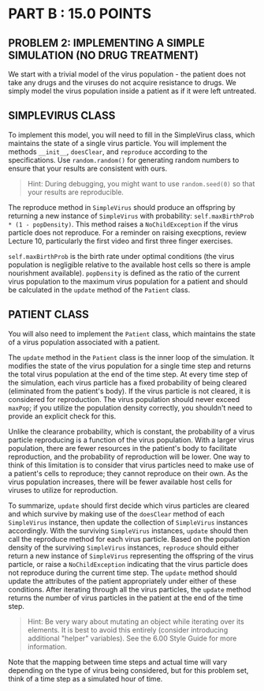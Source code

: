 PART B : 15.0 POINTS
====================

PROBLEM 2: IMPLEMENTING A SIMPLE SIMULATION (NO DRUG TREATMENT)
---------------------------------------------------------------

We start with a trivial model of the virus population - the patient does not take any drugs and the viruses do not acquire resistance to drugs. We simply model the virus population inside a patient as if it were left untreated.

SIMPLEVIRUS CLASS
-----------------

To implement this model, you will need to fill in the SimpleVirus class, which maintains the state of a single virus particle. You will implement the methods `__init__`, `doesClear`, and `reproduce` according to the specifications. Use `random.random()` for generating random numbers to ensure that your results are consistent with ours.

> Hint: During debugging, you might want to use `random.seed(0)` so that
> your results are reproducible.

The reproduce method in `SimpleVirus` should produce an offspring by returning a new instance of `SimpleVirus` with probability: `self.maxBirthProb * (1 - popDensity)`. This method raises a `NoChildException` if the virus particle does not reproduce. For a reminder on raising execptions, review Lecture 10, particularly the first video and first three finger exercises.

`self.maxBirthProb` is the birth rate under optimal conditions (the virus population is negligible relative to the available host cells so there is ample nourishment available). `popDensity` is defined as the ratio of the current virus population to the maximum virus population for a patient and should be calculated in the `update` method of the `Patient` class.

PATIENT CLASS
-------------

You will also need to implement the `Patient` class, which maintains the state of a virus population associated with a patient.

The `update` method in the `Patient` class is the inner loop of the simulation. It modifies the state of the virus population for a single time step and returns the total virus population at the end of the time step. At every time step of the simulation, each virus particle has a fixed probability of being cleared (eliminated from the patient's body). If the virus particle is not cleared, it is considered for reproduction. The virus population should never exceed `maxPop`; if you utilize the population density correctly, you shouldn't need to provide an explicit check for this.

Unlike the clearance probability, which is constant, the probability of a virus particle reproducing is a function of the virus population. With a larger virus population, there are fewer resources in the patient's body to facilitate reproduction, and the probability of reproduction will be lower. One way to think of this limitation is to consider that virus particles need to make use of a patient's cells to reproduce; they cannot reproduce on their own. As the virus population increases, there will be fewer available host cells for viruses to utilize for reproduction.

To summarize, `update` should first decide which virus particles are cleared and which survive by making use of the `doesClear` method of each `SimpleVirus` instance, then update the collection of `SimpleVirus` instances accordingly. With the surviving `SimpleVirus` instances, `update` should then call the reproduce method for each virus particle. Based on the population density of the surviving `SimpleVirus` instances, `reproduce` should either return a new instance of `SimpleVirus` representing the offspring of the virus particle, or raise a `NoChildException` indicating that the virus particle does not reproduce during the current time step. The `update` method should update the attributes of the patient appropriately under either of these conditions. After iterating through all the virus particles, the `update` method returns the number of virus particles in the patient at the end of the time step.

> Hint: Be very wary about mutating an object while iterating over its
> elements. It is best to avoid this entirely (consider introducing
> additional "helper" variables). See the 6.00 Style Guide for more
> information.

Note that the mapping between time steps and actual time will vary depending on the type of virus being considered, but for this problem set, think of a time step as a simulated hour of time.
